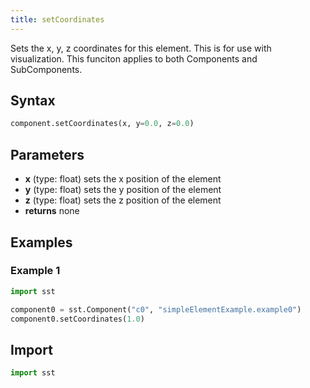 ```yaml
---
title: setCoordinates
---
```


<!---
SAND2022-6843 O
Source: sst-documentation/manuals/python
--->

Sets the x, y, z coordinates for this element. This is for use with visualization. This funciton applies to both Components and SubComponents.

## Syntax
```python
component.setCoordinates(x, y=0.0, z=0.0)
```

## Parameters
* **x** (type: float) sets the x position of the element 
* **y** (type: float) sets the y position of the element 
* **z** (type: float) sets the z position of the element 
* **returns** none

## Examples

### Example 1
```python
import sst

component0 = sst.Component("c0", "simpleElementExample.example0")
component0.setCoordinates(1.0)
```

## Import
```python
import sst
```
